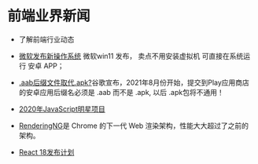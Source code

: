 # 前端业界新闻 
* 了解前端行业动态

* [微软发布新操作系统](https://www.theverge.com/2021/6/24/22548428/microsoft-windows-11-android-apps-support-amazon-store) 微软win11 发布， 卖点不用安装虚拟机 可直接在系统运行 安卓 APP；
* [.aab后缀文件取代.apk?](https://arstechnica.com/gadgets/2021/07/google-play-dumps-apks-for-the-more-google-controlled-android-app-bundle/)谷歌宣布，2021年8月份开始，提交到Play应用商店的安卓应用后缀名必须是 .aab 而不是 .apk, 以后 .apk包将不通用！
* [2020年JavaScript明星项目](https://risingstars.js.org/2020/zh)
* [RenderingNG](https://developer.chrome.com/blog/renderingng/)是 Chrome 的下一代 Web 渲染架构，性能大大超过了之前的架构。
* [React 18发布计划](https://zh-hans.reactjs.org/blog/2021/06/08/the-plan-for-react-18.html)